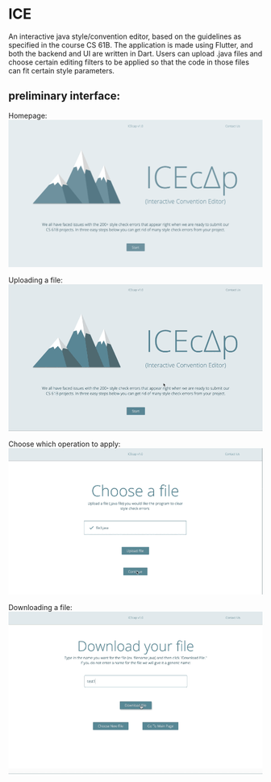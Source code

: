 # ICE
 An interactive java style/convention editor, based on the guidelines as specified in the course CS 61B.
 The application is made using Flutter, and both the backend and UI are written in Dart. 
 Users can upload .java files and choose certain editing filters to be applied so that the code in those files can fit certain style parameters. 
 
 ## preliminary interface:
 
 Homepage: 
 ![](assets/homepage.png)
 
 Uploading a file: 
 ![](assets/choose_file.gif)
 
 Choose which operation to apply: 
 ![](assets/actions.gif)
 
 Downloading a file: 
 ![](assets/download.gif)
